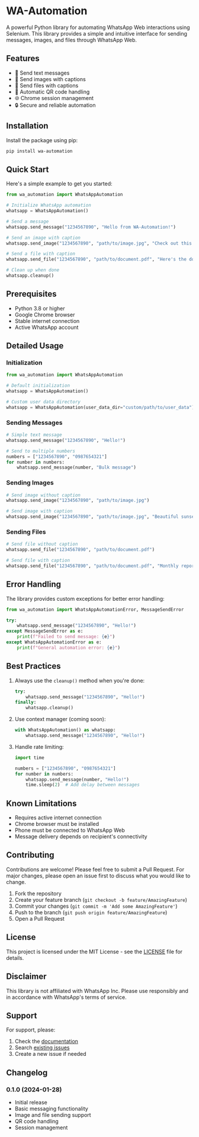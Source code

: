 # WA-Automation

A powerful Python library for automating WhatsApp Web interactions using Selenium. This library provides a simple and intuitive interface for sending messages, images, and files through WhatsApp Web.

## Features

- 💬 Send text messages
- 📸 Send images with captions
- 📎 Send files with captions
- 🔄 Automatic QR code handling
- 🌐 Chrome session management
- 🔒 Secure and reliable automation

## Installation

Install the package using pip:

```bash
pip install wa-automation
```

## Quick Start

Here's a simple example to get you started:

```python
from wa_automation import WhatsAppAutomation

# Initialize WhatsApp automation
whatsapp = WhatsAppAutomation()

# Send a message
whatsapp.send_message("1234567890", "Hello from WA-Automation!")

# Send an image with caption
whatsapp.send_image("1234567890", "path/to/image.jpg", "Check out this photo!")

# Send a file with caption
whatsapp.send_file("1234567890", "path/to/document.pdf", "Here's the document you requested")

# Clean up when done
whatsapp.cleanup()
```

## Prerequisites

- Python 3.8 or higher
- Google Chrome browser
- Stable internet connection
- Active WhatsApp account

## Detailed Usage

### Initialization

```python
from wa_automation import WhatsAppAutomation

# Default initialization
whatsapp = WhatsAppAutomation()

# Custom user data directory
whatsapp = WhatsAppAutomation(user_data_dir="custom/path/to/user_data")
```

### Sending Messages

```python
# Simple text message
whatsapp.send_message("1234567890", "Hello!")

# Send to multiple numbers
numbers = ["1234567890", "0987654321"]
for number in numbers:
    whatsapp.send_message(number, "Bulk message")
```

### Sending Images

```python
# Send image without caption
whatsapp.send_image("1234567890", "path/to/image.jpg")

# Send image with caption
whatsapp.send_image("1234567890", "path/to/image.jpg", "Beautiful sunset!")
```

### Sending Files

```python
# Send file without caption
whatsapp.send_file("1234567890", "path/to/document.pdf")

# Send file with caption
whatsapp.send_file("1234567890", "path/to/document.pdf", "Monthly report")
```

## Error Handling

The library provides custom exceptions for better error handling:

```python
from wa_automation import WhatsAppAutomationError, MessageSendError

try:
    whatsapp.send_message("1234567890", "Hello!")
except MessageSendError as e:
    print(f"Failed to send message: {e}")
except WhatsAppAutomationError as e:
    print(f"General automation error: {e}")
```

## Best Practices

1. Always use the `cleanup()` method when you're done:

   ```python
   try:
       whatsapp.send_message("1234567890", "Hello!")
   finally:
       whatsapp.cleanup()
   ```

2. Use context manager (coming soon):

   ```python
   with WhatsAppAutomation() as whatsapp:
       whatsapp.send_message("1234567890", "Hello!")
   ```

3. Handle rate limiting:

   ```python
   import time

   numbers = ["1234567890", "0987654321"]
   for number in numbers:
       whatsapp.send_message(number, "Hello!")
       time.sleep(2)  # Add delay between messages
   ```

## Known Limitations

- Requires active internet connection
- Chrome browser must be installed
- Phone must be connected to WhatsApp Web
- Message delivery depends on recipient's connectivity

## Contributing

Contributions are welcome! Please feel free to submit a Pull Request. For major changes, please open an issue first to discuss what you would like to change.

1. Fork the repository
2. Create your feature branch (`git checkout -b feature/AmazingFeature`)
3. Commit your changes (`git commit -m 'Add some AmazingFeature'`)
4. Push to the branch (`git push origin feature/AmazingFeature`)
5. Open a Pull Request

## License

This project is licensed under the MIT License - see the [LICENSE](LICENSE) file for details.

## Disclaimer

This library is not affiliated with WhatsApp Inc. Please use responsibly and in accordance with WhatsApp's terms of service.

## Support

For support, please:

1. Check the [documentation](https://github.com/yourusername/wa-automation/wiki)
2. Search [existing issues](https://github.com/yourusername/wa-automation/issues)
3. Create a new issue if needed

## Changelog

### 0.1.0 (2024-01-28)

- Initial release
- Basic messaging functionality
- Image and file sending support
- QR code handling
- Session management
